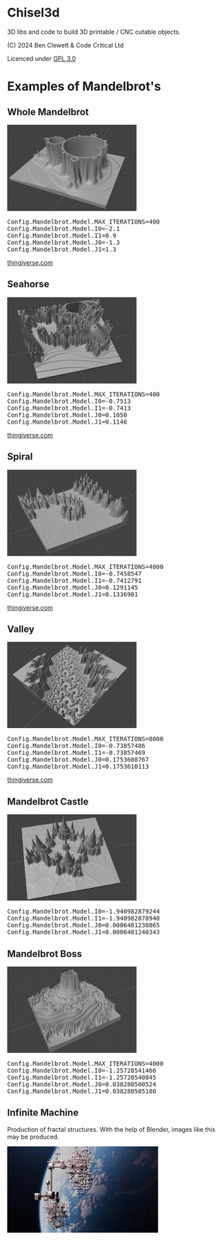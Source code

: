 # Chisel3d
3D libs and code to build 3D printable / CNC cutable objects.

(C) 2024 Ben Clewett & Code Critical Ltd

Licenced under <a href="https://www.gnu.org/licenses/gpl-3.0.en.html">GPL 3.0</a>

# Examples of Mandelbrot's

## Whole Mandelbrot

<img src="images/mandelbrot_hollow.png" height="200" width="300" />

<pre>
Config.Mandelbrot.Model.MAX_ITERATIONS=400
Config.Mandelbrot.Model.I0=-2.1
Config.Mandelbrot.Model.I1=0.9
Config.Mandelbrot.Model.J0=-1.3
Config.Mandelbrot.Model.J1=1.3
</pre>

<a href="https://www.thingiverse.com/thing:6498451">thingiverse.com</a>

## Seahorse

<img src="images/mandelbrot_seahorse.png" height="200" width="300" />

<pre>
Config.Mandelbrot.Model.MAX_ITERATIONS=400
Config.Mandelbrot.Model.I0=-0.7513
Config.Mandelbrot.Model.I1=-0.7413
Config.Mandelbrot.Model.J0=0.1050
Config.Mandelbrot.Model.J1=0.1146
</pre>

<a href="https://www.thingiverse.com/thing:6500804">thingiverse.com</a>

## Spiral

<img src="images/mandelbrot_spiral.png" height="200" width="300" />

<pre>
Config.Mandelbrot.Model.MAX_ITERATIONS=4000
Config.Mandelbrot.Model.I0=-0.7458547
Config.Mandelbrot.Model.I1=-0.7412791
Config.Mandelbrot.Model.J0=0.1291145
Config.Mandelbrot.Model.J1=0.1336901
</pre>

<a href="https://www.thingiverse.com/thing:6500841">thingiverse.com</a>

## Valley

<img src="images/mandelbrot_valley.png" height="200" width="300" />

<pre>
Config.Mandelbrot.Model.MAX_ITERATIONS=8000
Config.Mandelbrot.Model.I0=-0.73857486
Config.Mandelbrot.Model.I1=-0.73857469
Config.Mandelbrot.Model.J0=0.1753608767
Config.Mandelbrot.Model.J1=0.1753610113
</pre>

<a href="https://www.thingiverse.com/thing:6498625">thingiverse.com</a>

## Mandelbrot Castle

<img src="images/mandelbrot_castle.png" height="200" width="300" />

<pre>
Config.Mandelbrot.Model.I0=-1.940982879244
Config.Mandelbrot.Model.I1=-1.940982878940
Config.Mandelbrot.Model.J0=0.0006481238065
Config.Mandelbrot.Model.J1=0.0006481240343
</pre>

## Mandelbrot Boss

<img src="images/mandelbrot_boss.png" height="200" width="300" />

<pre>
Config.Mandelbrot.Model.MAX_ITERATIONS=4000
Config.Mandelbrot.Model.I0=-1.25728541466
Config.Mandelbrot.Model.I1=-1.25728540845
Config.Mandelbrot.Model.J0=0.038280500524
Config.Mandelbrot.Model.J1=0.038280505180
</pre>

## Infinite Machine

Production of fractal structures.  With the help of Blender, images like this may be produced.

<img src="images/infinite_machine.jpeg" height="200" width="350" />

